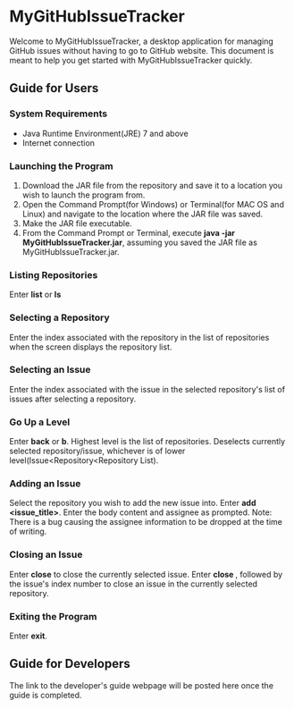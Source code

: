 MyGitHubIssueTracker
====================
<p>Welcome to MyGitHubIssueTracker, a desktop application for managing GitHub issues without having to go to GitHub website. This document is meant to help you get started with MyGitHubIssueTracker quickly.</p>
<h2>Guide for Users</h2>
<h3>System Requirements</h3>
<ul>
<li>Java Runtime Environment(JRE) 7 and above</li>
<li>Internet connection</li>
</ul>
<h3>Launching the Program</h3>
<ol>
<li>Download the JAR file from the repository and save it to a location you wish to launch the program from.</li>
<li>Open the Command Prompt(for Windows) or Terminal(for MAC OS and Linux) and navigate to the location where the JAR file was saved.</li>
<li>Make the JAR file executable.</li>
<li>From the Command Prompt or Terminal, execute <b>java -jar MyGitHubIssueTracker.jar</b>, assuming you saved the JAR file as MyGitHubIssueTracker.jar.</li>
</ol>
<h3>Listing Repositories</h3>
<p>Enter <b>list</b> or <b>ls</b></p>
<h3>Selecting a Repository</h3>
<p>Enter the index associated with the repository in the list of repositories when the screen displays the repository list.</p>
<h3>Selecting an Issue</h3>
<p>Enter the index associated with the issue in the selected repository's list of issues after selecting a repository.</p>
<h3>Go Up a Level</h3>
<p>Enter <b>back</b> or <b>b</b>. Highest level is the list of repositories. Deselects currently selected repository/issue, whichever is of lower level(Issue&lt;Repository&lt;Repository List).</p>
<h3>Adding an Issue</h3>
<p>Select the repository you wish to add the new issue into. Enter <b>add &lt;issue_title&gt;</b>. Enter the body content and assignee as prompted. Note: There is a bug causing the assignee information to be dropped at the time of writing.</p>
<h3>Closing an Issue</h3>
<p>Enter <b>close</b> to close the currently selected issue. Enter <b>close </b>, followed by the issue's index number to close an issue in the currently selected repository.</p>
<h3>Exiting the Program</h3>
<p>Enter <b>exit</b>.</p>
<h2>Guide for Developers</h2>
<p>The link to the developer's guide webpage will be posted here once the guide is completed.</p>
